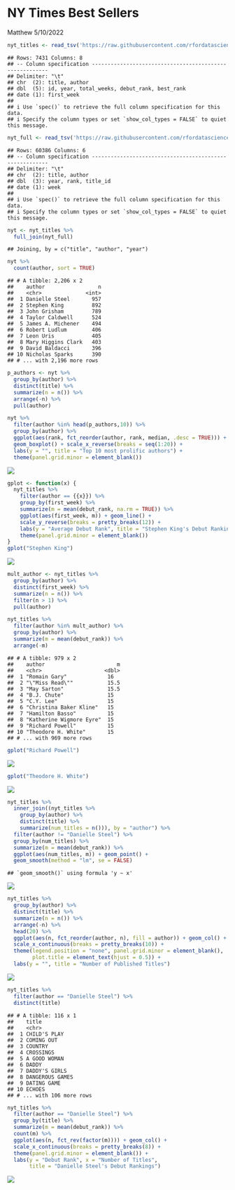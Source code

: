 NY Times Best Sellers
================
Matthew
5/10/2022

``` r
nyt_titles <- read_tsv('https://raw.githubusercontent.com/rfordatascience/tidytuesday/master/data/2022/2022-05-10/nyt_titles.tsv')
```

    ## Rows: 7431 Columns: 8
    ## -- Column specification --------------------------------------------------------
    ## Delimiter: "\t"
    ## chr  (2): title, author
    ## dbl  (5): id, year, total_weeks, debut_rank, best_rank
    ## date (1): first_week
    ## 
    ## i Use `spec()` to retrieve the full column specification for this data.
    ## i Specify the column types or set `show_col_types = FALSE` to quiet this message.

``` r
nyt_full <- read_tsv('https://raw.githubusercontent.com/rfordatascience/tidytuesday/master/data/2022/2022-05-10/nyt_full.tsv')
```

    ## Rows: 60386 Columns: 6
    ## -- Column specification --------------------------------------------------------
    ## Delimiter: "\t"
    ## chr  (2): title, author
    ## dbl  (3): year, rank, title_id
    ## date (1): week
    ## 
    ## i Use `spec()` to retrieve the full column specification for this data.
    ## i Specify the column types or set `show_col_types = FALSE` to quiet this message.

``` r
nyt <- nyt_titles %>% 
  full_join(nyt_full)
```

    ## Joining, by = c("title", "author", "year")

``` r
nyt %>% 
  count(author, sort = TRUE)
```

    ## # A tibble: 2,206 x 2
    ##    author                 n
    ##    <chr>              <int>
    ##  1 Danielle Steel       957
    ##  2 Stephen King         892
    ##  3 John Grisham         789
    ##  4 Taylor Caldwell      524
    ##  5 James A. Michener    494
    ##  6 Robert Ludlum        406
    ##  7 Leon Uris            405
    ##  8 Mary Higgins Clark   403
    ##  9 David Baldacci       396
    ## 10 Nicholas Sparks      390
    ## # ... with 2,196 more rows

``` r
p_authors <- nyt %>% 
  group_by(author) %>% 
  distinct(title) %>% 
  summarize(n = n()) %>% 
  arrange(-n) %>% 
  pull(author)

nyt %>% 
  filter(author %in% head(p_authors,10)) %>% 
  group_by(author) %>% 
  ggplot(aes(rank, fct_reorder(author, rank, median, .desc = TRUE))) +
  geom_boxplot() + scale_x_reverse(breaks = seq(1:20)) +
  labs(y = "", title = "Top 10 most prolific authors") +
  theme(panel.grid.minor = element_blank())
```

![](NYT-Best-Sellers_files/figure-gfm/unnamed-chunk-2-1.png)<!-- -->

``` r
gplot <- function(x) {
  nyt_titles %>% 
    filter(author == {{x}}) %>% 
    group_by(first_week) %>% 
    summarize(m = mean(debut_rank, na.rm = TRUE)) %>% 
    ggplot(aes(first_week, m)) + geom_line() +
    scale_y_reverse(breaks = pretty_breaks(12)) +
    labs(y = "Average Debut Rank", title = "Stephen King's Debut Rankings") +
    theme(panel.grid.minor = element_blank())
}
gplot("Stephen King")
```

![](NYT-Best-Sellers_files/figure-gfm/unnamed-chunk-3-1.png)<!-- -->

``` r
mult_author <- nyt_titles %>% 
  group_by(author) %>% 
  distinct(first_week) %>% 
  summarize(n = n()) %>% 
  filter(n > 1) %>% 
  pull(author)

nyt_titles %>% 
  filter(author %in% mult_author) %>% 
  group_by(author) %>% 
  summarize(m = mean(debut_rank)) %>% 
  arrange(-m) 
```

    ## # A tibble: 979 x 2
    ##    author                       m
    ##    <chr>                    <dbl>
    ##  1 "Romain Gary"             16  
    ##  2 "\"Miss Read\""           15.5
    ##  3 "May Sarton"              15.5
    ##  4 "B.J. Chute"              15  
    ##  5 "C.Y. Lee"                15  
    ##  6 "Christina Baker Kline"   15  
    ##  7 "Hamilton Basso"          15  
    ##  8 "Katherine Wigmore Eyre"  15  
    ##  9 "Richard Powell"          15  
    ## 10 "Theodore H. White"       15  
    ## # ... with 969 more rows

``` r
gplot("Richard Powell")
```

![](NYT-Best-Sellers_files/figure-gfm/unnamed-chunk-4-1.png)<!-- -->

``` r
gplot("Theodore H. White")
```

![](NYT-Best-Sellers_files/figure-gfm/unnamed-chunk-4-2.png)<!-- -->

``` r
nyt_titles %>% 
  inner_join((nyt_titles %>% 
    group_by(author) %>% 
    distinct(title) %>% 
    summarize(num_titles = n())), by = "author") %>% 
  filter(author != "Danielle Steel") %>% 
  group_by(num_titles) %>% 
  summarize(m = mean(debut_rank)) %>% 
  ggplot(aes(num_titles, m)) + geom_point() +
  geom_smooth(method = "lm", se = FALSE)
```

    ## `geom_smooth()` using formula 'y ~ x'

![](NYT-Best-Sellers_files/figure-gfm/unnamed-chunk-5-1.png)<!-- -->

``` r
nyt_titles %>% 
  group_by(author) %>% 
  distinct(title) %>% 
  summarize(n = n()) %>% 
  arrange(-n) %>% 
  head(20) %>% 
  ggplot(aes(n, fct_reorder(author, n), fill = author)) + geom_col() +
  scale_x_continuous(breaks = pretty_breaks(10)) +
  theme(legend.position = "none", panel.grid.minor = element_blank(),
        plot.title = element_text(hjust = 0.5)) +
  labs(y = "", title = "Number of Published Titles")
```

![](NYT-Best-Sellers_files/figure-gfm/unnamed-chunk-6-1.png)<!-- -->

``` r
nyt_titles %>% 
  filter(author == "Danielle Steel") %>% 
  distinct(title)
```

    ## # A tibble: 116 x 1
    ##    title          
    ##    <chr>          
    ##  1 CHILD'S PLAY   
    ##  2 COMING OUT     
    ##  3 COUNTRY        
    ##  4 CROSSINGS      
    ##  5 A GOOD WOMAN   
    ##  6 DADDY          
    ##  7 DADDY'S GIRLS  
    ##  8 DANGEROUS GAMES
    ##  9 DATING GAME    
    ## 10 ECHOES         
    ## # ... with 106 more rows

``` r
nyt_titles %>% 
  filter(author == "Danielle Steel") %>% 
  group_by(title) %>% 
  summarize(m = mean(debut_rank)) %>% 
  count(m) %>% 
  ggplot(aes(n, fct_rev(factor(m)))) + geom_col() +
  scale_x_continuous(breaks = pretty_breaks(8)) +
  theme(panel.grid.minor = element_blank()) +
  labs(y = "Debut Rank", x = "Number of Titles", 
       title = "Danielle Steel's Debut Rankings")
```

![](NYT-Best-Sellers_files/figure-gfm/unnamed-chunk-7-1.png)<!-- -->
